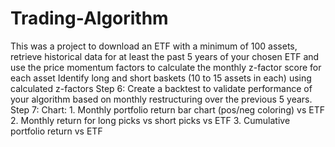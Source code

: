# Trading-Algorithm
This was a project to download an ETF with a minimum of 100 assets, retrieve historical data for at least the past 5 years of your chosen ETF and use the price momentum factors to calculate the monthly z-factor score for each asset Identify long and short baskets (10 to 15 assets in each) using calculated z-factors Step 6: Create a backtest to validate performance of your algorithm based on monthly restructuring over the  previous 5 years. Step 7: Chart: 1. Monthly portfolio return bar chart (pos/neg coloring) vs ETF 2. Monthly return for long picks vs short picks vs ETF 3. Cumulative portfolio return vs ETF
